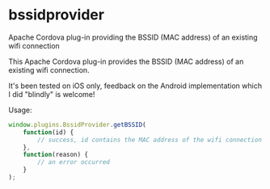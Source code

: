 # bssidprovider
 Apache Cordova plug-in providing the BSSID (MAC address) of an existing wifi connection

This Apache Cordova plug-in provides the BSSID (MAC address) of an existing wifi connection.

It's been tested on iOS only, feedback on the Android implementation which I did "blindly" is welcome!

Usage:

```javascript
window.plugins.BssidProvider.getBSSID(
    function(id) {
        // success, id contains the MAC address of the wifi connection
    },
    function(reason) {
        // an error occurred
    }
);
```
